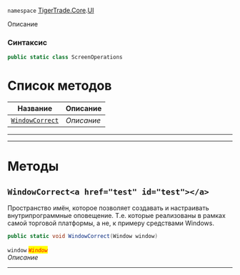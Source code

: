 
`namespace` [TigerTrade.Core](../../TigerTrade.Core.md).[UI](../../TigerTrade.Core/UI.md)


Описание

### Синтаксис
```csharp
public static class ScreenOperations
```


# Список методов
| Название | Описание |
| --- | --- |
| [`WindowCorrect`](./ScreenOperations.cs/Методы/WindowCorrect.md) | *Описание* |





***  
***  
# Методы

## `WindowCorrect<a href="test" id="test"></a>`
Пространство имён, которое позволяет создавать и настраивать внутрипрограммные оповещение. Т.е. которые реализованы в рамках самой торговой платформы, а не, к примеру средствами Windows.

```csharp
public static void WindowCorrect(Window window)
```

`window` <mark style="color:red;">*`Window`*</mark>  
 *Описание*  


***  

